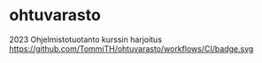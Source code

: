 # ohtuvarasto
2023 Ohjelmistotuotanto kurssin harjoitus
https://github.com/TommiTH/ohtuvarasto/workflows/CI/badge.svg
